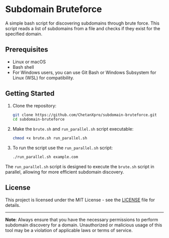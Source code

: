 # Subdomain Bruteforce

A simple bash script for discovering subdomains through brute force. This script reads a list of subdomains from a file and checks if they exist for the specified domain.

## Prerequisites

- Linux or macOS
- Bash shell
- For Windows users, you can use Git Bash or Windows Subsystem for Linux (WSL) for compatibility.

## Getting Started

1. Clone the repository:

    ```bash
    git clone https://github.com/ChetanXpro/subdomain-bruteforce.git
    cd subdomain-bruteforce
    ```

2. Make the `brute.sh` and `run_parallel.sh`  script executable:

    ```bash
    chmod +x brute.sh run_parallel.sh
    ```

3. To run the script use the `run_parallel.sh` script:

    ```bash
    ./run_parallel.sh example.com
    ```

The `run_parallel.sh` script is designed to execute the `brute.sh` script in parallel, allowing for more efficient subdomain discovery.

## License

This project is licensed under the MIT License - see the [LICENSE](LICENSE) file for details.

---

**Note**: Always ensure that you have the necessary permissions to perform subdomain discovery for a domain. Unauthorized or malicious usage of this tool may be a violation of applicable laws or terms of service.
